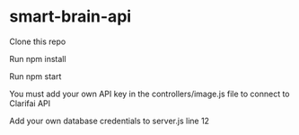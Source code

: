 # smart-brain-api

Clone this repo

Run npm install

Run npm start

You must add your own API key in the controllers/image.js file to connect to Clarifai API

Add your own database credentials to server.js line 12

